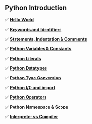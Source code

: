 ## Python Introduction


✅ **[Hello World](002_Hello_World.ipynb)**

✅ **[Keywords and Identifiers](003_Python_Keywords_and_Identifiers.ipynb)**

✅ **[Statements, Indentation & Comments](004_Python_Statement_Indentation_Comments.ipynb)**

✅ **[Python Variables & Constants](005_Python_Variables_%26_Constants.ipynb)**

✅ **[Python Literals](006_Python_Literals.ipynb)**

✅ **[Python Datatypes](007_Python_Data_Types.ipynb)**

✅ **[Python Type Conversion](008_Python_Type_Conversion.ipynb)**

✅ **[Python I/O and import](009_Python_Input_Output_Import.ipynb)**

✅ **[Python Operators](010_Python_Operators.ipynb)**

✅ **[Python Namespace & Scope](011_Python_Namespace_and_Scope.ipynb)**

✅ **[Interpreter vs Compiler](Interpreter_Vs_Compiler.ipynb)**